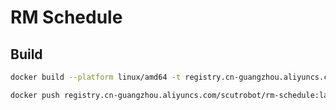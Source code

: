 # RM Schedule

## Build

```bash
docker build --platform linux/amd64 -t registry.cn-guangzhou.aliyuncs.com/scutrobot/rm-schedule:latest .
```

```bash
docker push registry.cn-guangzhou.aliyuncs.com/scutrobot/rm-schedule:latest
```
